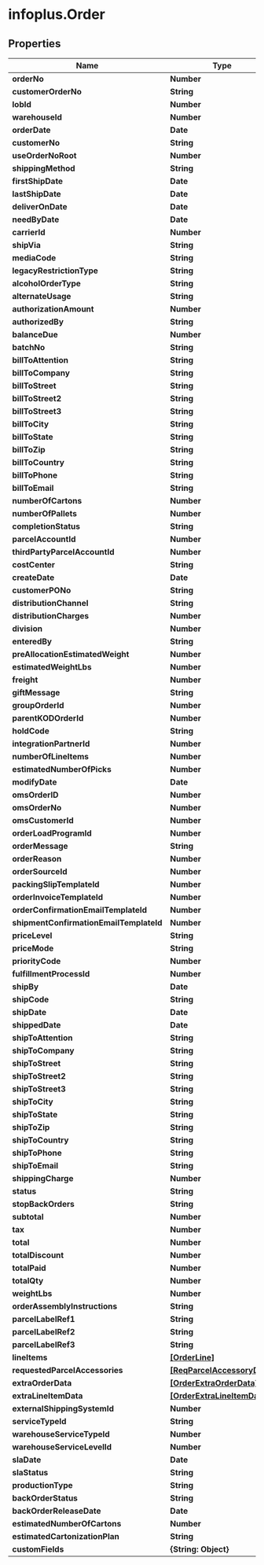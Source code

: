 # infoplus.Order

## Properties
Name | Type | Description | Notes
------------ | ------------- | ------------- | -------------
**orderNo** | **Number** |  | [optional] 
**customerOrderNo** | **String** |  | [optional] 
**lobId** | **Number** |  | 
**warehouseId** | **Number** |  | 
**orderDate** | **Date** |  | [optional] 
**customerNo** | **String** |  | [optional] 
**useOrderNoRoot** | **Number** |  | [optional] 
**shippingMethod** | **String** |  | [optional] 
**firstShipDate** | **Date** |  | [optional] 
**lastShipDate** | **Date** |  | [optional] 
**deliverOnDate** | **Date** |  | [optional] 
**needByDate** | **Date** |  | [optional] 
**carrierId** | **Number** |  | [optional] 
**shipVia** | **String** |  | [optional] 
**mediaCode** | **String** |  | [optional] 
**legacyRestrictionType** | **String** |  | [optional] 
**alcoholOrderType** | **String** |  | [optional] 
**alternateUsage** | **String** |  | [optional] 
**authorizationAmount** | **Number** |  | [optional] 
**authorizedBy** | **String** |  | [optional] 
**balanceDue** | **Number** |  | [optional] 
**batchNo** | **String** |  | [optional] 
**billToAttention** | **String** |  | [optional] 
**billToCompany** | **String** |  | [optional] 
**billToStreet** | **String** |  | [optional] 
**billToStreet2** | **String** |  | [optional] 
**billToStreet3** | **String** |  | [optional] 
**billToCity** | **String** |  | [optional] 
**billToState** | **String** |  | [optional] 
**billToZip** | **String** |  | [optional] 
**billToCountry** | **String** |  | [optional] 
**billToPhone** | **String** |  | [optional] 
**billToEmail** | **String** |  | [optional] 
**numberOfCartons** | **Number** |  | [optional] 
**numberOfPallets** | **Number** |  | [optional] 
**completionStatus** | **String** |  | [optional] 
**parcelAccountId** | **Number** |  | [optional] 
**thirdPartyParcelAccountId** | **Number** |  | [optional] 
**costCenter** | **String** |  | [optional] 
**createDate** | **Date** |  | [optional] 
**customerPONo** | **String** |  | [optional] 
**distributionChannel** | **String** |  | [optional] 
**distributionCharges** | **Number** |  | [optional] 
**division** | **Number** |  | [optional] 
**enteredBy** | **String** |  | [optional] 
**preAllocationEstimatedWeight** | **Number** |  | [optional] 
**estimatedWeightLbs** | **Number** |  | [optional] 
**freight** | **Number** |  | [optional] 
**giftMessage** | **String** |  | [optional] 
**groupOrderId** | **Number** |  | [optional] 
**parentKODOrderId** | **Number** |  | [optional] 
**holdCode** | **String** |  | [optional] 
**integrationPartnerId** | **Number** |  | [optional] 
**numberOfLineItems** | **Number** |  | [optional] 
**estimatedNumberOfPicks** | **Number** |  | [optional] 
**modifyDate** | **Date** |  | [optional] 
**omsOrderID** | **Number** |  | [optional] 
**omsOrderNo** | **Number** |  | [optional] 
**omsCustomerId** | **Number** |  | [optional] 
**orderLoadProgramId** | **Number** |  | [optional] 
**orderMessage** | **String** |  | [optional] 
**orderReason** | **Number** |  | [optional] 
**orderSourceId** | **Number** |  | [optional] 
**packingSlipTemplateId** | **Number** |  | [optional] 
**orderInvoiceTemplateId** | **Number** |  | [optional] 
**orderConfirmationEmailTemplateId** | **Number** |  | [optional] 
**shipmentConfirmationEmailTemplateId** | **Number** |  | [optional] 
**priceLevel** | **String** |  | [optional] 
**priceMode** | **String** |  | [optional] 
**priorityCode** | **Number** |  | [optional] 
**fulfillmentProcessId** | **Number** |  | [optional] 
**shipBy** | **Date** |  | [optional] 
**shipCode** | **String** |  | [optional] 
**shipDate** | **Date** |  | [optional] 
**shippedDate** | **Date** |  | [optional] 
**shipToAttention** | **String** |  | [optional] 
**shipToCompany** | **String** |  | [optional] 
**shipToStreet** | **String** |  | [optional] 
**shipToStreet2** | **String** |  | [optional] 
**shipToStreet3** | **String** |  | [optional] 
**shipToCity** | **String** |  | [optional] 
**shipToState** | **String** |  | [optional] 
**shipToZip** | **String** |  | [optional] 
**shipToCountry** | **String** |  | [optional] 
**shipToPhone** | **String** |  | [optional] 
**shipToEmail** | **String** |  | [optional] 
**shippingCharge** | **Number** |  | [optional] 
**status** | **String** |  | [optional] 
**stopBackOrders** | **String** |  | [optional] 
**subtotal** | **Number** |  | [optional] 
**tax** | **Number** |  | [optional] 
**total** | **Number** |  | [optional] 
**totalDiscount** | **Number** |  | [optional] 
**totalPaid** | **Number** |  | [optional] 
**totalQty** | **Number** |  | [optional] 
**weightLbs** | **Number** |  | [optional] 
**orderAssemblyInstructions** | **String** |  | [optional] 
**parcelLabelRef1** | **String** |  | [optional] 
**parcelLabelRef2** | **String** |  | [optional] 
**parcelLabelRef3** | **String** |  | [optional] 
**lineItems** | [**[OrderLine]**](OrderLine.md) |  | 
**requestedParcelAccessories** | [**[ReqParcelAccessoryData]**](ReqParcelAccessoryData.md) |  | [optional] 
**extraOrderData** | [**[OrderExtraOrderData]**](OrderExtraOrderData.md) |  | [optional] 
**extraLineItemData** | [**[OrderExtraLineItemData]**](OrderExtraLineItemData.md) |  | [optional] 
**externalShippingSystemId** | **Number** |  | [optional] 
**serviceTypeId** | **String** |  | [optional] 
**warehouseServiceTypeId** | **Number** |  | [optional] 
**warehouseServiceLevelId** | **Number** |  | [optional] 
**slaDate** | **Date** |  | [optional] 
**slaStatus** | **String** |  | [optional] 
**productionType** | **String** |  | [optional] 
**backOrderStatus** | **String** |  | [optional] 
**backOrderReleaseDate** | **Date** |  | [optional] 
**estimatedNumberOfCartons** | **Number** |  | [optional] 
**estimatedCartonizationPlan** | **String** |  | [optional] 
**customFields** | **{String: Object}** |  | [optional] 


